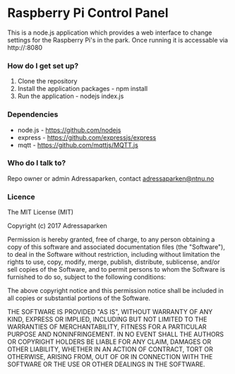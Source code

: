 # Raspberry Pi Control Panel #

This is a node.js application which provides a web interface to change settings for the Raspberry Pi's in the park. Once running it is accessable via http://<IP-Address>:8080

### How do I get set up? ###

1. Clone the repository
2. Install the application packages - npm install
3. Run the application - nodejs index.js

### Dependencies ###

* node.js - https://github.com/nodejs
* express - https://github.com/expressjs/express
* mqtt - https://github.com/mqttjs/MQTT.js

### Who do I talk to? ###

Repo owner or admin Adressaparken, contact adressaparken@ntnu.no

### Licence ###

The MIT License (MIT)

Copyright (c) 2017 Adressaparken

Permission is hereby granted, free of charge, to any person obtaining a copy of this software and associated documentation files (the "Software"), to deal in the Software without restriction, including without limitation the rights to use, copy, modify, merge, publish, distribute, sublicense, and/or sell copies of the Software, and to permit persons to whom the Software is furnished to do so, subject to the following conditions:

The above copyright notice and this permission notice shall be included in all copies or substantial portions of the Software.

THE SOFTWARE IS PROVIDED "AS IS", WITHOUT WARRANTY OF ANY KIND, EXPRESS OR IMPLIED, INCLUDING BUT NOT LIMITED TO THE WARRANTIES OF MERCHANTABILITY, FITNESS FOR A PARTICULAR PURPOSE AND NONINFRINGEMENT. IN NO EVENT SHALL THE AUTHORS OR COPYRIGHT HOLDERS BE LIABLE FOR ANY CLAIM, DAMAGES OR OTHER LIABILITY, WHETHER IN AN ACTION OF CONTRACT, TORT OR OTHERWISE, ARISING FROM, OUT OF OR IN CONNECTION WITH THE SOFTWARE OR THE USE OR OTHER DEALINGS IN THE SOFTWARE.